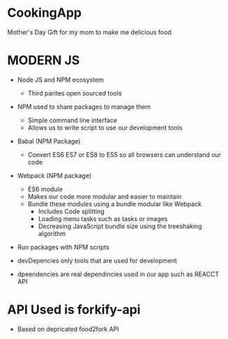 # CookingApp
Mother's Day Gift for my mom to make me delicious food

# MODERN JS
- Node JS and NPM ecosystem
    - Third parites open sourced tools
- NPM used to share packages to manage them
    - Simple command line interface
    - Allows us to write script to use our development tools
- Babal (NPM Package)
    - Convert ES6 ES7 or ES8 to ES5 so all browsers can understand our code
- Webpack (NPM package)
    - ES6 module
    - Makes our code more modular and easier to maintain
    - Bundle these modules using a bundle modular like Webpack
        - Includes Code splitting
        - Loading menu tasks such as tasks or images
        - Decreasing JavaScript bundle size using the treeshaking algorithm
- Run packages with NPM scripts

- devDepencies only tools that are used for development
- dpeendencies are real dependincies used in our app such as REACCT API

# API Used is forkify-api 
- Based on depricated food2fork API